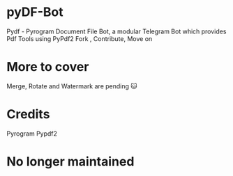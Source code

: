 
# pyDF-Bot
Pydf - Pyrogram Document File Bot, a modular Telegram Bot which provides Pdf Tools using PyPdf2
 Fork , Contribute, Move on

# More to cover
 Merge, Rotate and Watermark are pending 🐱

# Credits
Pyrogram
Pypdf2

# No longer maintained
